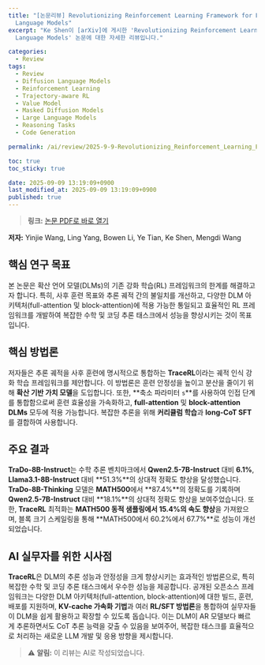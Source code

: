 ```yaml
---
title: "[논문리뷰] Revolutionizing Reinforcement Learning Framework for Diffusion Large
  Language Models"
excerpt: "Ke Shen이 [arXiv]에 게시한 'Revolutionizing Reinforcement Learning Framework for Diffusion Large
  Language Models' 논문에 대한 자세한 리뷰입니다."

categories:
  - Review
tags:
  - Review
  - Diffusion Language Models
  - Reinforcement Learning
  - Trajectory-aware RL
  - Value Model
  - Masked Diffusion Models
  - Large Language Models
  - Reasoning Tasks
  - Code Generation

permalink: /ai/review/2025-9-9-Revolutionizing_Reinforcement_Learning_Framework_for_Diffusion_Large_Language_Models/

toc: true
toc_sticky: true

date: 2025-09-09 13:19:09+0900
last_modified_at: 2025-09-09 13:19:09+0900
published: true
---
```

> **링크:** [논문 PDF로 바로 열기](https://arxiv.org/abs/2509.06949)

**저자:** Yinjie Wang, Ling Yang, Bowen Li, Ye Tian, Ke Shen, Mengdi Wang



## 핵심 연구 목표
본 논문은 확산 언어 모델(DLMs)의 기존 강화 학습(RL) 프레임워크의 한계를 해결하고자 합니다. 특히, 사후 훈련 목표와 추론 궤적 간의 불일치를 개선하고, 다양한 DLM 아키텍처(full-attention 및 block-attention)에 적용 가능한 통일되고 효율적인 RL 프레임워크를 개발하여 복잡한 수학 및 코딩 추론 태스크에서 성능을 향상시키는 것이 목표입니다.

## 핵심 방법론
저자들은 추론 궤적을 사후 훈련에 명시적으로 통합하는 **TraceRL**이라는 궤적 인식 강화 학습 프레임워크를 제안합니다. 이 방법론은 훈련 안정성을 높이고 분산을 줄이기 위해 **확산 기반 가치 모델**을 도입합니다. 또한, **축소 파라미터 `s`**를 사용하여 인접 단계를 통합함으로써 훈련 효율성을 가속화하고, **full-attention** 및 **block-attention DLMs** 모두에 적용 가능합니다. 복잡한 추론을 위해 **커리큘럼 학습**과 **long-CoT SFT**를 결합하여 사용합니다.

## 주요 결과
**TraDo-8B-Instruct**는 수학 추론 벤치마크에서 **Qwen2.5-7B-Instruct** 대비 **6.1%**, **Llama3.1-8B-Instruct** 대비 **51.3%**의 상대적 정확도 향상을 달성했습니다. **TraDo-8B-Thinking** 모델은 **MATH500**에서 **87.4%**의 정확도를 기록하며 **Qwen2.5-7B-Instruct** 대비 **18.1%**의 상대적 정확도 향상을 보여주었습니다. 또한, **TraceRL** 최적화는 **MATH500 동적 샘플링에서 15.4%의 속도 향상**을 가져왔으며, 블록 크기 스케일링을 통해 **MATH500에서 60.2%에서 67.7%**로 성능이 개선되었습니다.

## AI 실무자를 위한 시사점
**TraceRL**은 DLM의 추론 성능과 안정성을 크게 향상시키는 효과적인 방법론으로, 특히 복잡한 수학 및 코딩 추론 태스크에서 우수한 성능을 제공합니다. 공개된 오픈소스 프레임워크는 다양한 DLM 아키텍처(full-attention, block-attention)에 대한 빌드, 훈련, 배포를 지원하며, **KV-cache 가속화 기법**과 여러 **RL/SFT 방법론**을 통합하여 실무자들이 DLM을 쉽게 활용하고 확장할 수 있도록 돕습니다. 이는 DLM이 AR 모델보다 빠르게 추론하면서도 CoT 추론 능력을 갖출 수 있음을 보여주어, 복잡한 태스크를 효율적으로 처리하는 새로운 LLM 개발 및 응용 방향을 제시합니다.

> ⚠️ **알림:** 이 리뷰는 AI로 작성되었습니다.